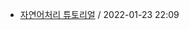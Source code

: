 - [자연어처리 튜토리얼](https%3A%2F%2Fgithub.com%2Fcodingpot%2Fnewsletter_awesome_articles%2Fblob%2Fmain%2Farchive%2F1%2F2022-01-23+nlp-tutorial-repo.yaml) / 2022-01-23 22:09
